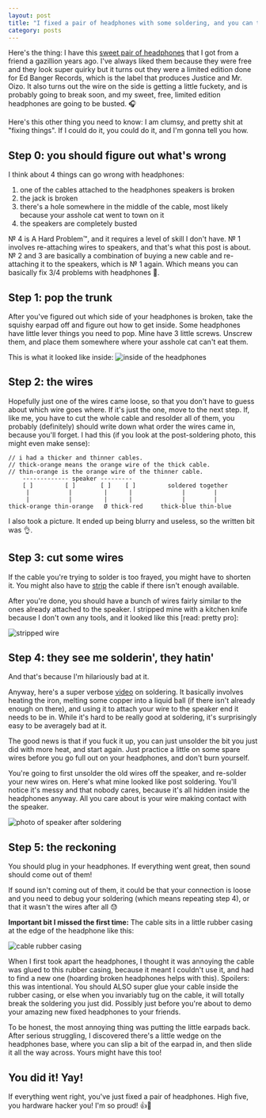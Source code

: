 ```yaml
---
layout: post
title: "I fixed a pair of headphones with some soldering, and you can too!"
category: posts
---
```

Here's the thing: I have this [sweet pair of headphones](http://s3-us-west-2.amazonaws.com/hypebeast-wordpress/image/2008/07/ed-banger-wesc-headphones.jpg) that I got from a
friend a gazillion years ago. I've always liked them because they were
free and they look super quirky but it turns out they were a limited
edition done for Ed Banger Records, which is the label that produces
Justice and Mr. Oizo. It also turns out the wire on the side is getting
a little fuckety, and is probably going to break soon, and my sweet, free, limited
edition headphones are going to be busted. 🎧

Here's this other thing you need to know: I am clumsy, and pretty shit at "fixing things".
If I could do it, you could do it, and I'm gonna tell you how.

## Step 0: you should figure out what's wrong
I think about 4 things can go wrong with headphones:

1. one of the cables attached to the headphones speakers is broken
2. the jack is broken
3. there's a hole somewhere in the middle of the cable, most likely because your asshole cat went to town on it
4. the speakers are completely busted

№ 4 is A Hard Problem™, and it requires a level of skill I
don't have. № 1 involves re-attaching wires to speakers, and
that's what this post is about. № 2 and 3 are basically a combination of buying
a new cable and re-attaching it to the speakers, which is № 1 again. Which
means you can basically fix 3/4 problems with headphones 💖.

## Step 1: pop the trunk
After you've figured out which side of your headphones is broken, take the squishy earpad off and figure out how to get inside. Some headphones have little lever
things you need to pop. Mine have 3 little screws. Unscrew them, and place them somewhere where your asshole cat can't eat them.

This is what it looked like inside:
![inside of the headphones](https://cloud.githubusercontent.com/assets/1369170/12541832/958b0672-c2d0-11e5-80f7-1526fa395c72.jpg)
## Step 2: the wires

Hopefully just one of the wires came loose, so that you don't have to
guess about which wire goes where. If it's just the one, move to the next step.
If, like me, you have to cut the whole cable and resolder all of them, you probably (definitely) should write down what order the wires came in, because you'll forget.
I had this (if you look at the post-soldering photo, this might even make sense):

```
// i had a thicker and thinner cables.
// thick-orange means the orange wire of the thick cable.
// thin-orange is the orange wire of the thinner cable.
    ------------- speaker ---------
    [ ]         [ ]       [ ]    [ ]         soldered together
     |           |         |      |              |        |
     |           |         |      |              |        |
thick-orange thin-orange   Ø thick-red     thick-blue thin-blue
```

I also took a picture. It ended up being blurry and useless, so the written bit was 👌.

## Step 3: cut some wires

If the cable you're trying to solder is too frayed, you might have to shorten it.
You might also have to [strip](http://www.instructables.com/id/Use-scissors-to-strip-wires!/) the cable if there isn't enough available.

After you're done, you should have a bunch of wires fairly similar to the
ones already attached to the speaker. I stripped mine with a kitchen knife because
I don't own any tools, and it looked like this [read: pretty pro]:

![stripped wire](https://cloud.githubusercontent.com/assets/1369170/12541647/804d4b14-c2ce-11e5-9d98-ed2b5923e87c.jpg)

## Step 4: they see me solderin', they hatin'

And that's because I'm hilariously bad at it.

Anyway, here's a super verbose [video](https://www.youtube.com/watch?v=BLfXXRfRIzY)
on soldering. It basically involves heating the iron, melting some
copper into a liquid ball (if there isn't already enough on there), and using it to attach your wire to the
speaker end it needs to be in. While it's hard to be really good at soldering,
it's surprisingly easy to be averagely bad at it.

The good news is that if
you fuck it up, you can just unsolder the bit you just did with more heat,
and start again. Just practice a little on some spare wires before you go full out on your headphones, and don't burn yourself.

You're going to first unsolder the old wires off the speaker, and re-solder
your new wires on. Here's what mine looked like post soldering. You'll notice
it's messy and that nobody cares, because it's all hidden inside the headphones
anyway. All you care about is your wire making contact with the speaker.

![photo of speaker after soldering](https://cloud.githubusercontent.com/assets/1369170/12542003/6ee0c410-c2d2-11e5-9858-e801279b3ee7.jpg)

## Step 5: the reckoning
You should plug in your headphones. If everything went great, then sound
should come out of them!

If sound isn't coming out of them, it could be that
your connection is loose and you need to debug your soldering (which means repeating step 4), or that
it wasn't the wires after all 😓

**Important bit I missed the first time:** The cable sits in a little rubber casing
at the edge of the headphone like this:

![cable rubber casing](https://cloud.githubusercontent.com/assets/1369170/12625281/f4b8189c-c4e7-11e5-898e-ac9d8ed5011c.jpg)

When I first took apart the headphones, I thought it was annoying the cable was glued to this rubber casing, because it meant I couldn't use it, and had to find a new one (hoarding broken headphones helps with this). Spoilers: this was
intentional. You should ALSO super glue your cable inside the
rubber casing, or else when you invariably tug on the cable, it will totally
break the soldering you just did. Possibly just before you're about to demo
your amazing new fixed headphones to your friends.

To be honest, the most annoying thing was putting the little earpads back. After serious
struggling, I discovered there's a little wedge on the headphones base, where you can slip a bit of the earpad in,
and then slide it all the way across. Yours might have this too!

## You did it! Yay!
If everything went right, you've just fixed a pair of headphones.
High five, you hardware hacker you! I'm so proud! 👍💖
